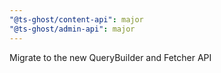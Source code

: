 ```yaml
---
"@ts-ghost/content-api": major
"@ts-ghost/admin-api": major
---
```


Migrate to the new QueryBuilder and Fetcher API
